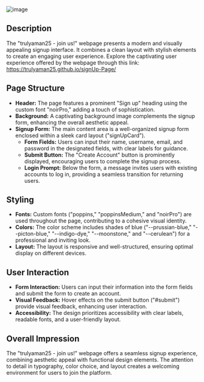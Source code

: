 ![image](https://github.com/trulyaman25/signUp-Page/assets/158470743/cba5537d-6964-4e24-b1c9-537ec55d8e59)
## Description
The "trulyaman25 - join us!" webpage presents a modern and visually appealing signup interface. It combines a clean layout with stylish elements to create an engaging user experience.
Explore the captivating user experience offered by the webpage through this link: https://trulyaman25.github.io/signUp-Page/

## Page Structure
- **Header:** The page features a prominent "Sign up" heading using the custom font "noirPro," adding a touch of sophistication.
- **Background:** A captivating background image complements the signup form, enhancing the overall aesthetic appeal.
- **Signup Form:** The main content area is a well-organized signup form enclosed within a sleek card layout ("signUpCard").
  - **Form Fields:** Users can input their name, username, email, and password in the designated fields, with clear labels for guidance.
  - **Submit Button:** The "Create Account" button is prominently displayed, encouraging users to complete the signup process.
  - **Login Prompt:** Below the form, a message invites users with existing accounts to log in, providing a seamless transition for returning users.

## Styling
- **Fonts:** Custom fonts ("poppins," "poppinsMedium," and "noirPro") are used throughout the page, contributing to a cohesive visual identity.
- **Colors:** The color scheme includes shades of blue ("--prussian-blue," "--picton-blue," "--indigo-dye," "--moonstone," and "--cerulean") for a professional and inviting look.
- **Layout:** The layout is responsive and well-structured, ensuring optimal display on different devices.

## User Interaction
- **Form Interaction:** Users can input their information into the form fields and submit the form to create an account.
- **Visual Feedback:** Hover effects on the submit button ("#submit") provide visual feedback, enhancing user interaction.
- **Accessibility:** The design prioritizes accessibility with clear labels, readable fonts, and a user-friendly layout.

## Overall Impression
The "trulyaman25 - join us!" webpage offers a seamless signup experience, combining aesthetic appeal with functional design elements. The attention to detail in typography, color choice, and layout creates a welcoming environment for users to join the platform.
